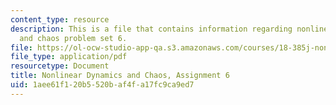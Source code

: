 ```yaml
---
content_type: resource
description: This is a file that contains information regarding nonlinear dynamics
  and chaos problem set 6.
file: https://ol-ocw-studio-app-qa.s3.amazonaws.com/courses/18-385j-nonlinear-dynamics-and-chaos-fall-2014/1aee61f120b5520baf4fa17fc9ca9ed7_MIT18_385JF14_Pset6.pdf
file_type: application/pdf
resourcetype: Document
title: Nonlinear Dynamics and Chaos, Assignment 6
uid: 1aee61f1-20b5-520b-af4f-a17fc9ca9ed7
---
```

